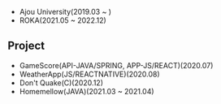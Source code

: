 - Ajou University(2019.03 ~ )  
- ROKA(2021.05 ~ 2022.12)  
    
## Project  
- GameScore(API-JAVA/SPRING, APP-JS/REACT)(2020.07)  
- WeatherApp(JS/REACTNATIVE)(2020.08)  
- Don't Quake(C)(2020.12)  
- Homemellow(JAVA)(2021.03 ~ 2021.04)  

<!--
**SYJoe/SYJoe** is a ✨ _special_ ✨ repository because its `README.md` (this file) appears on your GitHub profile.

Here are some ideas to get you started:

- 🔭 I’m currently working on ...
- 🌱 I’m currently learning ...
- 👯 I’m looking to collaborate on ...
- 🤔 I’m looking for help with ...
- 💬 Ask me about ...
- 📫 How to reach me: ...
- 😄 Pronouns: ...
- ⚡ Fun fact: ...
-->

